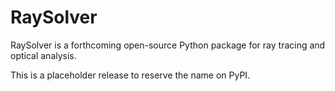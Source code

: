 # RaySolver

RaySolver is a forthcoming open-source Python package for ray tracing and optical analysis.

This is a placeholder release to reserve the name on PyPI.
